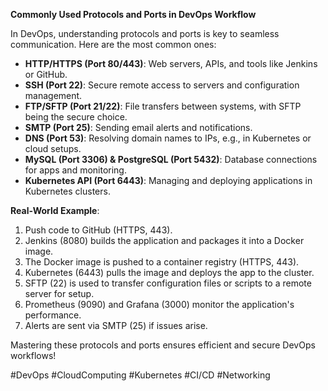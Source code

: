 **Commonly Used Protocols and Ports in DevOps Workflow**

In DevOps, understanding protocols and ports is key to seamless communication. Here are the most common ones:

- **HTTP/HTTPS (Port 80/443)**: Web servers, APIs, and tools like Jenkins or GitHub.
- **SSH (Port 22)**: Secure remote access to servers and configuration management.
- **FTP/SFTP (Port 21/22)**: File transfers between systems, with SFTP being the secure choice.
- **SMTP (Port 25)**: Sending email alerts and notifications.
- **DNS (Port 53)**: Resolving domain names to IPs, e.g., in Kubernetes or cloud setups.
- **MySQL (Port 3306) & PostgreSQL (Port 5432)**: Database connections for apps and monitoring.
- **Kubernetes API (Port 6443)**: Managing and deploying applications in Kubernetes clusters.

**Real-World Example**:

1. Push code to GitHub (HTTPS, 443).
2. Jenkins (8080) builds the application and packages it into a Docker image.
3. The Docker image is pushed to a container registry (HTTPS, 443).
4. Kubernetes (6443) pulls the image and deploys the app to the cluster.
5. SFTP (22) is used to transfer configuration files or scripts to a remote server for setup.
6. Prometheus (9090) and Grafana (3000) monitor the application's performance.
7. Alerts are sent via SMTP (25) if issues arise.

Mastering these protocols and ports ensures efficient and secure DevOps workflows!

#DevOps #CloudComputing #Kubernetes #CI/CD #Networking
